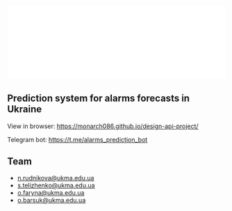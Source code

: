 <div align="center">
	 <a href="https://github.com/monarch086/design-api-project">
  		 <img src="01.svg"   alt="Design and API Patterns Project">
	</a>
</div>

## Prediction system for alarms forecasts in Ukraine

View in browser: <https://monarch086.github.io/design-api-project/>

Telegram bot: <https://t.me/alarms_prediction_bot>

## Team

- n.rudnikova@ukma.edu.ua
- s.telizhenko@ukma.edu.ua
- o.faryna@ukma.edu.ua
- o.barsuk@ukma.edu.ua
